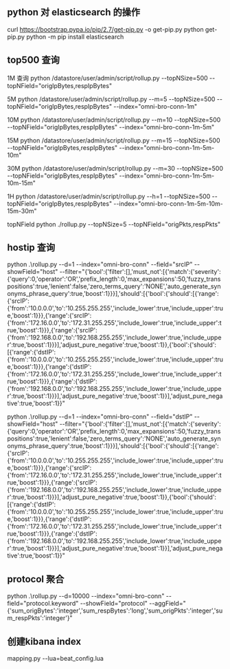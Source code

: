 ## python 对 elasticsearch 的操作
curl https://bootstrap.pypa.io/pip/2.7/get-pip.py -o get-pip.py
python get-pip.py
python -m pip install elasticsearch


## top500 查询
1M 查询
python /datastore/user/admin/script/rollup.py --topNSize=500 --topNField="origIpBytes,respIpBytes"

5M 
python /datastore/user/admin/script/rollup.py --m=5 --topNSize=500 --topNField="origIpBytes,respIpBytes" --index="omni-bro-conn-1m"

10M
python /datastore/user/admin/script/rollup.py --m=10 --topNSize=500 --topNField="origIpBytes,respIpBytes" --index="omni-bro-conn-1m-5m"

15M
python /datastore/user/admin/script/rollup.py --m=15 --topNSize=500 --topNField="origIpBytes,respIpBytes" --index="omni-bro-conn-1m-5m-10m"

30M
python /datastore/user/admin/script/rollup.py --m=30 --topNSize=500 --topNField="origIpBytes,respIpBytes" --index="omni-bro-conn-1m-5m-10m-15m"

1H
python /datastore/user/admin/script/rollup.py --h=1 --topNSize=500 --topNField="origIpBytes,respIpBytes" --index="omni-bro-conn-1m-5m-10m-15m-30m"

topNField
python ./rollup.py --topNSize=5 --topNField="origPkts,respPkts"

## hostip 查询
python .\rollup.py --d=1 --index="omni-bro-conn" --field="srcIP" --showField="host"  --filter="{'bool':{'filter':[],'must_not':[{'match':{'severity':{'query':0,'operator':'OR','prefix_length':0,'max_expansions':50,'fuzzy_transpositions':true,'lenient':false,'zero_terms_query':'NONE','auto_generate_synonyms_phrase_query':true,'boost':1}}}],'should':[{'bool':{'should':[{'range':{'srcIP':{'from':'10.0.0.0','to':'10.255.255.255','include_lower':true,'include_upper':true,'boost':1}}},{'range':{'srcIP':{'from':'172.16.0.0','to':'172.31.255.255','include_lower':true,'include_upper':true,'boost':1}}},{'range':{'srcIP':{'from':'192.168.0.0','to':'192.168.255.255','include_lower':true,'include_upper':true,'boost':1}}}],'adjust_pure_negative':true,'boost':1}},{'bool':{'should':[{'range':{'dstIP':{'from':'10.0.0.0','to':'10.255.255.255','include_lower':true,'include_upper':true,'boost':1}}},{'range':{'dstIP':{'from':'172.16.0.0','to':'172.31.255.255','include_lower':true,'include_upper':true,'boost':1}}},{'range':{'dstIP':{'from':'192.168.0.0','to':'192.168.255.255','include_lower':true,'include_upper':true,'boost':1}}}],'adjust_pure_negative':true,'boost':1}}],'adjust_pure_negative':true,'boost':1}}"

python .\rollup.py --d=1 --index="omni-bro-conn" --field="dstIP" --showField="host"  --filter="{'bool':{'filter':[],'must_not':[{'match':{'severity':{'query':0,'operator':'OR','prefix_length':0,'max_expansions':50,'fuzzy_transpositions':true,'lenient':false,'zero_terms_query':'NONE','auto_generate_synonyms_phrase_query':true,'boost':1}}}],'should':[{'bool':{'should':[{'range':{'srcIP':{'from':'10.0.0.0','to':'10.255.255.255','include_lower':true,'include_upper':true,'boost':1}}},{'range':{'srcIP':{'from':'172.16.0.0','to':'172.31.255.255','include_lower':true,'include_upper':true,'boost':1}}},{'range':{'srcIP':{'from':'192.168.0.0','to':'192.168.255.255','include_lower':true,'include_upper':true,'boost':1}}}],'adjust_pure_negative':true,'boost':1}},{'bool':{'should':[{'range':{'dstIP':{'from':'10.0.0.0','to':'10.255.255.255','include_lower':true,'include_upper':true,'boost':1}}},{'range':{'dstIP':{'from':'172.16.0.0','to':'172.31.255.255','include_lower':true,'include_upper':true,'boost':1}}},{'range':{'dstIP':{'from':'192.168.0.0','to':'192.168.255.255','include_lower':true,'include_upper':true,'boost':1}}}],'adjust_pure_negative':true,'boost':1}}],'adjust_pure_negative':true,'boost':1}}"

## protocol 聚合
python .\rollup.py --d=10000 --index="omni-bro-conn" --field="protocol.keyword" --showField="protocol"   --aggField="{'sum_origBytes':'integer','sum_respBytes':'long','sum_origPkts':'integer','sum_respPkts':'integer'}"

## 创建kibana index
mapping.py --lua=beat_config.lua